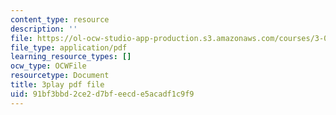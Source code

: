 ```yaml
---
content_type: resource
description: ''
file: https://ol-ocw-studio-app-production.s3.amazonaws.com/courses/3-091-introduction-to-solid-state-chemistry-fall-2018/91bf3bbd2ce2d7bfeecde5acadf1c9f9_iPzRbK3wApI.pdf
file_type: application/pdf
learning_resource_types: []
ocw_type: OCWFile
resourcetype: Document
title: 3play pdf file
uid: 91bf3bbd-2ce2-d7bf-eecd-e5acadf1c9f9
---
```

